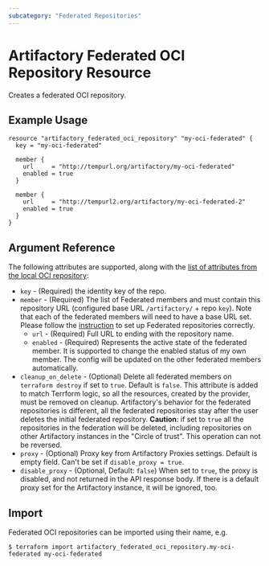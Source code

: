 ```yaml
---
subcategory: "Federated Repositories"
---
```

# Artifactory Federated OCI Repository Resource

Creates a federated OCI repository.

## Example Usage

```hcl
resource "artifactory_federated_oci_repository" "my-oci-federated" {
  key = "my-oci-federated"

  member {
    url     = "http://tempurl.org/artifactory/my-oci-federated"
    enabled = true
  }

  member {
    url     = "http://tempurl2.org/artifactory/my-oci-federated-2"
    enabled = true
  }
}
```

## Argument Reference

The following attributes are supported, along with the [list of attributes from the local OCI repository](local_oci_repository.md):

* `key` - (Required) the identity key of the repo.
* `member` - (Required) The list of Federated members and must contain this repository URL (configured base URL
  `/artifactory/` + repo `key`). Note that each of the federated members will need to have a base URL set.
  Please follow the [instruction](https://www.jfrog.com/confluence/display/JFROG/Working+with+Federated+Repositories#WorkingwithFederatedRepositories-SettingUpaFederatedRepository)
  to set up Federated repositories correctly.
  * `url` - (Required) Full URL to ending with the repository name.
  * `enabled` - (Required) Represents the active state of the federated member. It is supported to change the enabled
    status of my own member. The config will be updated on the other federated members automatically.
* `cleanup_on_delete` - (Optional) Delete all federated members on `terraform destroy` if set to `true`. Default is `false`. This attribute is added to match Terrform logic, so all the resources, created by the provider, must be removed on cleanup. Artifactory's behavior for the federated repositories is different, all the federated repositories stay after the user deletes the initial federated repository. **Caution**: if set to `true` all the repositories in the federation will be deleted, including repositories on other Artifactory instances in the "Circle of trust". This operation can not be reversed.
* `proxy` - (Optional) Proxy key from Artifactory Proxies settings. Default is empty field. Can't be set if `disable_proxy = true`.
* `disable_proxy` - (Optional, Default: `false`) When set to `true`, the proxy is disabled, and not returned in the API response body. If there is a default proxy set for the Artifactory instance, it will be ignored, too.

## Import

Federated OCI repositories can be imported using their name, e.g.

```
$ terraform import artifactory_federated_oci_repository.my-oci-federated my-oci-federated
```

